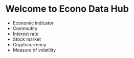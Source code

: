 # Welcome to Econo Data Hub 



* Economic indicator 
* Commodity 
* Interest rate 
* Stock market 
* Cryptocurrency 
* Measure of volatility 

